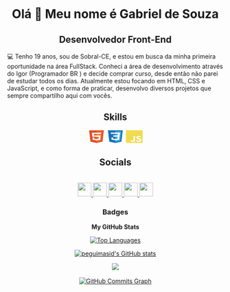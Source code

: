<h1 align="center"> Olá 👋 Meu nome é Gabriel de Souza </h1>


<h2 align="center">Desenvolvedor Front-End</h2>


💻 Tenho 19 anos, sou de Sobral-CE, e estou em busca da minha primeira oportunidade na área FullStack. Conheci a área de desenvolvimento através do Igor (Programador BR ) e decide comprar curso, desde então não parei de estudar todos os dias. Atualmente estou focando em HTML, CSS e JavaScript, e como forma de praticar, desenvolvo diversos projetos que sempre compartilho aqui com vocês.


<h2 align="center">Skills </h2>

<p align="center">
 
  <img alt="GSF-HTML" height="30" width="40" src="https://raw.githubusercontent.com/devicons/devicon/master/icons/html5/html5-original.svg">
  <img alt="GSF-CSS" height="30" width="40" src="https://raw.githubusercontent.com/devicons/devicon/master/icons/css3/css3-original.svg">
  <img  alt="GSF-Js" height="30" width="40" src="https://raw.githubusercontent.com/devicons/devicon/master/icons/javascript/javascript-plain.svg">
</p>


<h2 align="center">Socials </h2>
<div style="display:inline_block" align="center"> <br> 
  
  <a href="https://www.instagram.com/gabriel_furtado2002/" target="_blank">
    <img src="https://raw.githubusercontent.com/danielcranney/readme-generator/main/public/icons/socials/instagram.svg" width="32" height="32" target="_blank">
  </a>
 	
 <a href="https://discord.com/channels/@me" target="_blank">
   <img src="https://raw.githubusercontent.com/danielcranney/readme-generator/main/public/icons/socials/discord.svg" width="32" height="32" target="_blank">
  </a>
  
  <a href = "mailto:gs294860@gmail.com">
    <img src="https://upload.wikimedia.org/wikipedia/commons/7/7e/Gmail_icon_%282020%29.svg" width="32" height="32"target="_blank">
  </a>
  
   <a href="https://wa.me/5588993383240" target="_blank">
     <img src="https://upload.wikimedia.org/wikipedia/commons/6/6b/WhatsApp.svg" width="32" height="32" target="_blank" >
  </a> 
  
  <a href="https://www.linkedin.com/in/gabriel-furtado-847aa7225/" target="_blank">
    <img src="https://raw.githubusercontent.com/danielcranney/readme-generator/main/public/icons/socials/linkedin.svg" width="32" height="32" target="_blank">
  </a> 
  
  
  
  ### Badges

<b>My GitHub Stats</b>
 
 
<a href="https://github.com/GabrielSF2022" align="left"><img src="https://github-readme-stats.vercel.app/api/top-langs/?username=GabrielSF2022&layout=compact&title_color=3382ed&text_color=ffffff&icon_color=3382ed&bg_color=171717&hide_border=true&locale=en&custom_title=Top%20%Languages" alt="Top Languages" /></a>


<a href="http://www.github.com/GabrielSF2022"><img src="https://github-readme-stats.vercel.app/api?username=GabrielSF2022&show_icons=true&hide=&count_private=true&title_color=3382ed&text_color=ffffff&icon_color=3382ed&bg_color=171717&hide_border=true&show_icons=true" alt="peguimasid's GitHub stats" /></a>

<a href="http://www.github.com/GabrielSF2022"><img src="https://github-readme-streak-stats.herokuapp.com/?user=GabrielSF2022&stroke=ffffff&background=171717&ring=3382ed&fire=3382ed&currStreakNum=ffffff&currStreakLabel=3382ed&sideNums=ffffff&sideLabels=ffffff&dates=ffffff&hide_border=true" /></a>

<a href="http://www.github.com/GabrielSF2022"><img src="https://activity-graph.herokuapp.com/graph?username=GabrielSF2022&bg_color=171717&color=ffffff&line=3382ed&point=ffffff&area_color=171717&area=true&hide_border=true&custom_title=GitHub%20Commits%20Graph" alt="GitHub Commits Graph" /></a>
